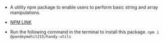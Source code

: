 - A utility npm package to enable users to perform basic string and array manipulations.

- [NPM LINK](https://www.npmjs.com/package/@pandeymohit215/handy-utils)

- Run the following command in the terminal to install this package.
 ```npm i @pandeymohit215/handy-utils```
